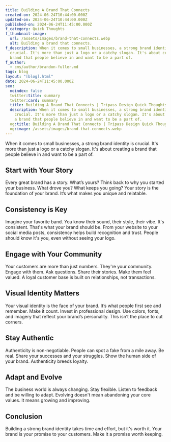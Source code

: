```yaml
---
title: Building A Brand That Connects
created-on: 2024-06-24T10:44:00.000Z
updated-on: 2024-06-24T10:44:00.000Z
published-on: 2024-06-24T11:45:00.000Z
f_category: Quick Thoughts
f_thumbnail-image:
  url: /assets/images/brand-that-connects.webp
  alt: Building a brand that connects.
f_description: When it comes to small businesses, a strong brand identity is
  crucial. It's more than just a logo or a catchy slogan. It's about creating a
  brand that people believe in and want to be a part of.
f_author:
  - cms/author/brandon-fuller.md
tags: blog
layout: "[blog].html"
date: 2024-06-24T11:45:00.000Z
seo:
  noindex: false
  twitter:title: summary
  twitter:card: summary
  title: Building A Brand That Connects | Tripass Design Quick Thoughts
  description: When it comes to small businesses, a strong brand identity is
    crucial. It's more than just a logo or a catchy slogan. It's about creating
    a brand that people believe in and want to be a part of.
  og:title: Building A Brand That Connects | Tripass Design Quick Thoughts
  og:image: /assets/images/brand-that-connects.webp
---
```

When it comes to small businesses, a strong brand identity is crucial. It's more than just a logo or a catchy slogan. It's about creating a brand that people believe in and want to be a part of.

## Start with Your Story

Every great brand has a story. What’s yours? Think back to why you started your business. What drove you? What keeps you going? Your story is the foundation of your brand. It’s what makes you unique and relatable.

## Consistency is Key

Imagine your favorite band. You know their sound, their style, their vibe. It's consistent. That's what your brand should be. From your website to your social media posts, consistency helps build recognition and trust. People should know it's you, even without seeing your logo.

## Engage with Your Community

Your customers are more than just numbers. They're your community. Engage with them. Ask questions. Share their stories. Make them feel valued. A loyal customer base is built on relationships, not transactions.

## Visual Identity Matters

Your visual identity is the face of your brand. It’s what people first see and remember. Make it count. Invest in professional design. Use colors, fonts, and imagery that reflect your brand’s personality. This isn’t the place to cut corners.

## Stay Authentic

Authenticity is non-negotiable. People can spot a fake from a mile away. Be real. Share your successes and your struggles. Show the human side of your brand. Authenticity breeds loyalty.

## Adapt and Evolve

The business world is always changing. Stay flexible. Listen to feedback and be willing to adapt. Evolving doesn't mean abandoning your core values. It means growing and improving.

## Conclusion

Building a strong brand identity takes time and effort, but it's worth it. Your brand is your promise to your customers. Make it a promise worth keeping.
